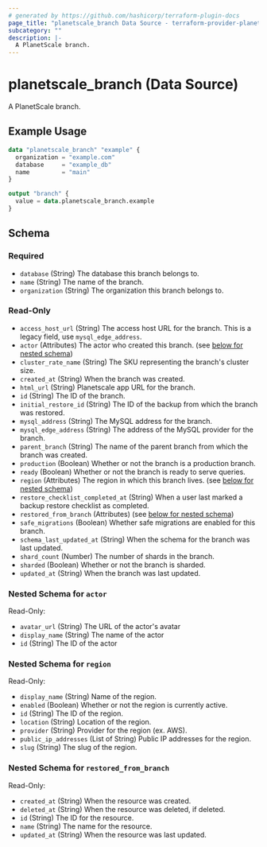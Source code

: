 ```yaml
---
# generated by https://github.com/hashicorp/terraform-plugin-docs
page_title: "planetscale_branch Data Source - terraform-provider-planetscale"
subcategory: ""
description: |-
  A PlanetScale branch.
---
```


# planetscale_branch (Data Source)

A PlanetScale branch.

## Example Usage

```terraform
data "planetscale_branch" "example" {
  organization = "example.com"
  database     = "example_db"
  name         = "main"
}

output "branch" {
  value = data.planetscale_branch.example
}
```

<!-- schema generated by tfplugindocs -->
## Schema

### Required

- `database` (String) The database this branch belongs to.
- `name` (String) The name of the branch.
- `organization` (String) The organization this branch belongs to.

### Read-Only

- `access_host_url` (String) The access host URL for the branch. This is a legacy field, use `mysql_edge_address`.
- `actor` (Attributes) The actor who created this branch. (see [below for nested schema](#nestedatt--actor))
- `cluster_rate_name` (String) The SKU representing the branch's cluster size.
- `created_at` (String) When the branch was created.
- `html_url` (String) Planetscale app URL for the branch.
- `id` (String) The ID of the branch.
- `initial_restore_id` (String) The ID of the backup from which the branch was restored.
- `mysql_address` (String) The MySQL address for the branch.
- `mysql_edge_address` (String) The address of the MySQL provider for the branch.
- `parent_branch` (String) The name of the parent branch from which the branch was created.
- `production` (Boolean) Whether or not the branch is a production branch.
- `ready` (Boolean) Whether or not the branch is ready to serve queries.
- `region` (Attributes) The region in which this branch lives. (see [below for nested schema](#nestedatt--region))
- `restore_checklist_completed_at` (String) When a user last marked a backup restore checklist as completed.
- `restored_from_branch` (Attributes) (see [below for nested schema](#nestedatt--restored_from_branch))
- `safe_migrations` (Boolean) Whether safe migrations are enabled for this branch.
- `schema_last_updated_at` (String) When the schema for the branch was last updated.
- `shard_count` (Number) The number of shards in the branch.
- `sharded` (Boolean) Whether or not the branch is sharded.
- `updated_at` (String) When the branch was last updated.

<a id="nestedatt--actor"></a>
### Nested Schema for `actor`

Read-Only:

- `avatar_url` (String) The URL of the actor's avatar
- `display_name` (String) The name of the actor
- `id` (String) The ID of the actor


<a id="nestedatt--region"></a>
### Nested Schema for `region`

Read-Only:

- `display_name` (String) Name of the region.
- `enabled` (Boolean) Whether or not the region is currently active.
- `id` (String) The ID of the region.
- `location` (String) Location of the region.
- `provider` (String) Provider for the region (ex. AWS).
- `public_ip_addresses` (List of String) Public IP addresses for the region.
- `slug` (String) The slug of the region.


<a id="nestedatt--restored_from_branch"></a>
### Nested Schema for `restored_from_branch`

Read-Only:

- `created_at` (String) When the resource was created.
- `deleted_at` (String) When the resource was deleted, if deleted.
- `id` (String) The ID for the resource.
- `name` (String) The name for the resource.
- `updated_at` (String) When the resource was last updated.
